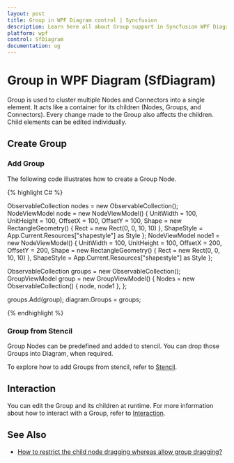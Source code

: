 ```yaml
---
layout: post
title: Group in WPF Diagram control | Syncfusion
description: Learn here all about Group support in Syncfusion WPF Diagram (SfDiagram) control, its elements and more.
platform: wpf
control: SfDiagram
documentation: ug
---
```


# Group in WPF Diagram (SfDiagram)

Group is used to cluster multiple Nodes and Connectors into a single element. It acts like a container for its children (Nodes, Groups, and Connectors). Every change made to the Group also affects the children. Child elements can be edited individually.

## Create Group

### Add Group

The following code illustrates how to create a Group Node.

{% highlight C# %}

ObservableCollection<NodeViewModel> nodes = new ObservableCollection<NodeViewModel>();
NodeViewModel node = new NodeViewModel()
{
	UnitWidth = 100,
	UnitHeight = 100,
	OffsetX = 100,
	OffsetY = 100,
	Shape = new RectangleGeometry() { Rect = new Rect(0, 0, 10, 10) },
	ShapeStyle = App.Current.Resources["shapestyle"] as Style
};
NodeViewModel node1 = new NodeViewModel()
{
	UnitWidth = 100,
	UnitHeight = 100,
	OffsetX = 200,
	OffsetY = 200,
	Shape = new RectangleGeometry() { Rect = new Rect(0, 0, 10, 10) },
	ShapeStyle = App.Current.Resources["shapestyle"] as Style
};

ObservableCollection<GroupViewModel> groups = new ObservableCollection<GroupViewModel>();
GroupViewModel group = new GroupViewModel()
{
	Nodes = new ObservableCollection<NodeViewModel>()
	{
		node,
		node1
	},
};

groups.Add(group);
diagram.Groups = groups;

{% endhighlight %}

### Group from Stencil

Group Nodes can be predefined and added to stencil. You can drop those Groups into Diagram, when required. 

To explore how to add Groups from stencil, refer to [Stencil](/wpf/sfdiagram/stencil "Stencil").

## Interaction

You can edit the Group and its children at runtime. For more information about how to interact with a Group, refer to [Interaction](/wpf/sfdiagram/interaction "Interaction").

## See Also
 
* [How to restrict the child node dragging whereas allow group dragging?](https://www.syncfusion.com/kb/11462/how-to-restrict-the-child-node-dragging-whereas-allow-group-dragging-in-wpf)
